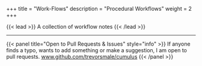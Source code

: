 +++
title = "Work-Flows"
description = "Procedural Workflows"
weight = 2
+++

{{< lead >}}
A collection of workflow notes
{{< /lead >}}

---

{{< panel title="Open to Pull Requests & Issues" style="info" >}}
If anyone finds a typo, wants to add something or make a suggestion, I am open to pull requests.
www.github.com/trevorsmale/cumulus
{{< /panel >}}